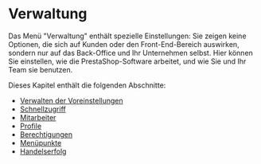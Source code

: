 # Verwaltung

Das Menü "Verwaltung" enthält spezielle Einstellungen: Sie zeigen keine Optionen, die sich auf Kunden oder den Front-End-Bereich auswirken, sondern nur auf das Back-Office und Ihr Unternehmen selbst. Hier können Sie einstellen, wie die PrestaShop-Software arbeitet, und wie Sie und Ihr Team sie benutzen.

Dieses Kapitel enthält die folgenden Abschnitte:

* [Verwalten der Voreinstellungen](verwalten-der-voreinstellungen.md)
* [Schnellzugriff](schnellzugriff.md)
* [Mitarbeiter](mitarbeiter.md)
* [Profile](profile.md)
* [Berechtigungen](berechtigungen.md)
* [Menüpunkte](menuepunkte.md)
* [Handelserfolg](handelserfolg.md)
